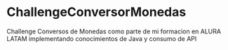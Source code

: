 # ChallengeConversorMonedas
Challenge Conversos de Monedas como parte de mi formacion en ALURA LATAM implementando conocimientos de Java y consumo de API
